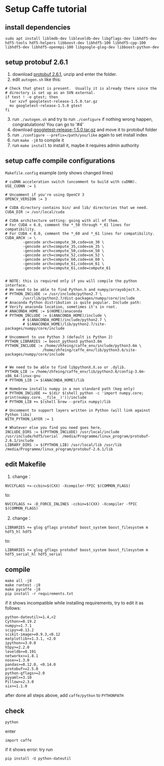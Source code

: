 # Setup Caffe tutorial

## install dependencies
```
sudo apt install liblmdb-dev libleveldb-dev libgflags-dev libhdf5-dev hdf5-tools hdf5-helpers libboost-dev libhdf5-100 libhdf5-cpp-100 libhdf5-dev libhdf5-openmpi-100 libgoogle-glog-dev libboost-python-dev
```

## setup protobuf 2.6.1
1. download [protobuf 2.6.1](https://github.com/google/protobuf/archive/v2.6.1.zip), unzip and enter the folder.
2. edit `autogen.sh` like this:
```
# Check that gtest is present.  Usually it is already there since the
# directory is set up as an SVN external.
if test ! -e gtest; then
  tar xzvf googletest-release-1.5.0.tar.gz
  mv googletest-release-1.5.0 gtest
fi
```

3. run `./autogen.sh` and try to run `./configure` if nothing wrong happen, congratulations! You can go to '#4'
4. download [googletest-release-1.5.0.tar.gz](https://github.com/google/googletest/archive/release-1.5.0.tar.gz) and move it to protobuf folder
5. run `./configure --prefix=/path/you/like` again to set install index 
6. run `make -j8` to compile it
7. run `make install` to install it, maybe it requires admin authority

## setup caffe compile configurations
`Makefile.config` example (only shows changed lines)

```
# cuDNN acceleration switch (uncomment to build with cuDNN).
USE_CUDNN := 1

# Uncomment if you're using OpenCV 3
OPENCV_VERSION := 3

# CUDA directory contains bin/ and lib/ directories that we need.
CUDA_DIR := /usr/local/cuda

# CUDA architecture setting: going with all of them.
# For CUDA < 6.0, comment the *_50 through *_61 lines for compatibility.
# For CUDA < 8.0, comment the *_60 and *_61 lines for compatibility.
CUDA_ARCH := \
		-gencode arch=compute_30,code=sm_30 \
		-gencode arch=compute_35,code=sm_35 \
		-gencode arch=compute_50,code=sm_50 \
		-gencode arch=compute_52,code=sm_52 \
		-gencode arch=compute_60,code=sm_60 \
		-gencode arch=compute_61,code=sm_61 \
		-gencode arch=compute_61,code=compute_61


# NOTE: this is required only if you will compile the python interface.
# We need to be able to find Python.h and numpy/arrayobject.h.
# PYTHON_INCLUDE := /usr/include/python2.7 \
# 		/usr/lib/python2.7/dist-packages/numpy/core/include
# Anaconda Python distribution is quite popular. Include path:
# Verify anaconda location, sometimes it's in root.
# ANACONDA_HOME := $(HOME)/anaconda
# PYTHON_INCLUDE := $(ANACONDA_HOME)/include \
		# $(ANACONDA_HOME)/include/python2.7 \
		# $(ANACONDA_HOME)/lib/python2.7/site-packages/numpy/core/include

# Uncomment to use Python 3 (default is Python 2)
PYTHON_LIBRARIES := boost_python3 python3.6m
PYTHON_INCLUDE := /home/zhfeing/caffe_env/include/python3.6m \
                 /home/zhfeing/caffe_env/lib/python3.6/site-packages/numpy/core/include


# We need to be able to find libpythonX.X.so or .dylib.
PYTHON_LIB := /home/zhfeing/caffe_env/lib/python3.6/config-3.6m-x86_64-linux-gnu
# PYTHON_LIB := $(ANACONDA_HOME)/lib

# Homebrew installs numpy in a non standard path (keg only)
# PYTHON_INCLUDE += $(dir $(shell python -c 'import numpy.core; print(numpy.core.__file__)'))/include
# PYTHON_LIB += $(shell brew --prefix numpy)/lib

# Uncomment to support layers written in Python (will link against Python libs)
WITH_PYTHON_LAYER := 1

# Whatever else you find you need goes here.
INCLUDE_DIRS := $(PYTHON_INCLUDE) /usr/local/include /usr/include/hdf5/serial  /media/Programme/linux_program/protobuf-2.6.1/include
LIBRARY_DIRS := $(PYTHON_LIB) /usr/local/lib /usr/lib  /media/Programme/linux_program/protobuf-2.6.1/lib
```

## edit Makefile
1. change：

```
NVCCFLAGS +=-ccbin=$(CXX) -Xcompiler-fPIC $(COMMON_FLAGS)
```
to:
```
NVCCFLAGS += -D_FORCE_INLINES -ccbin=$(CXX) -Xcompiler -fPIC $(COMMON_FLAGS)
```
2. change：
```
LIBRARIES += glog gflags protobuf boost_system boost_filesystem m hdf5_hl hdf5
```
to: 
```
LIBRARIES += glog gflags protobuf boost_system boost_filesystem m hdf5_serial_hl hdf5_serial
```

## compile
```
make all -j8
make runtest -j8
make pycaffe -j8
pip install -r requirements.txt

```
if it shows incompatible while installing requirements, try to edit it as follows:
```
python-dateutil>=1.4,<2
Cython>=0.19.2
numpy>=1.7.1
scipy>=0.13.2
scikit-image>=0.9.3,<0.12
matplotlib>=1.3.1, <2.0
ipython>=3.0.0
h5py>=2.2.0
leveldb>=0.191
networkx>=1.8.1
nose>=1.3.0
pandas>=0.12.0, <0.14.0
protobuf>=2.5.0
python-gflags>=2.0
pyyaml>=3.10
Pillow>=2.3.0
six>=1.1.0
```
after done all steps above, add `caffe/python` to `PYTHONPATH`

## check
```
python
```
enter
```
import caffe
```
if it shows error: try run

```
pip install -U python-dateutil
```
